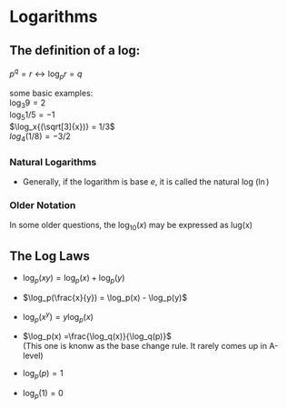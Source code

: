 # Logarithms

## The definition of a log:  

$p^q = r \leftrightarrow \log_p{r} = q$

some basic examples:  
$\log_3{9} = 2$  
$\log_5{1/5} = -1$  
$\log_x{(\sqrt[3]{x})} = 1/3$  
$log_4(1/8) = -3/2$

### Natural Logarithms
- Generally, if the logarithm is base $e$, it is called the natural log ($\ln$)

### Older Notation
In some older questions, the $\log_{10}(x)$ may be expressed as lug(x)

## The Log Laws

- $\log_p(xy) = \log_p(x) + \log_p(y)$

- $\log_p(\frac{x}{y}) = \log_p(x) - \log_p(y)$

- $\log_p(x^y) = y\log_p(x)$

- $\log_p(x) =\frac{\log_q(x)}{\log_q(p)}$  
    (This one is knonw as the base change rule. It rarely comes up in A-level)
- $\log_p(p) = 1$
- $\log_p(1) = 0$